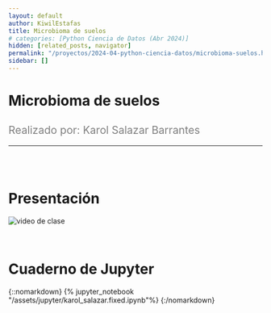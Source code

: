```yaml
---
layout: default
author: KiwilEstafas
title: Microbioma de suelos
# categories: [Python Ciencia de Datos (Abr 2024)]
hidden: [related_posts, navigator]
permalink: "/proyectos/2024-04-python-ciencia-datos/microbioma-suelos.html"
sidebar: []
---
```


# Microbioma de suelos
<h2 style="color: gray; font-weight: normal;">
Realizado por:  Karol Salazar Barrantes 
</h2>

---

<br><br>

# Presentación

![video de clase](https://youtu.be/vZLp4XhYPR4?si=P16jXeEAXXdRymif)

<br>

# Cuaderno de Jupyter

{::nomarkdown}
{% jupyter_notebook "/assets/jupyter/karol_salazar.fixed.ipynb"%}
{:/nomarkdown}